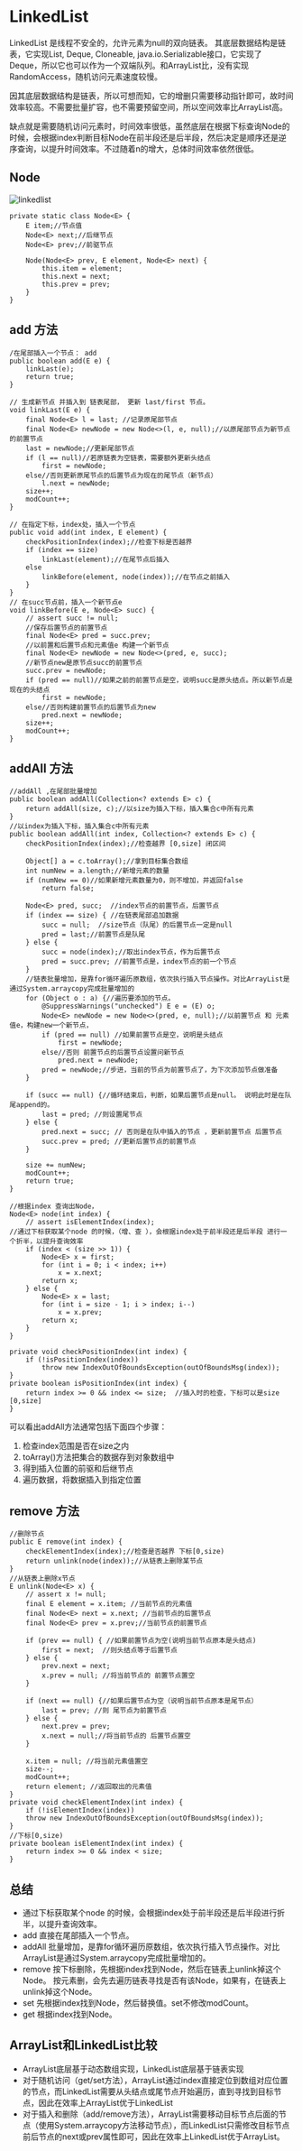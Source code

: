 
# LinkedList
LinkedList 是线程不安全的，允许元素为null的双向链表。 
其底层数据结构是链表，它实现List<E>, Deque<E>, Cloneable, java.io.Serializable接口，它实现了Deque<E>，所以它也可以作为一个双端队列。和ArrayList比，没有实现RandomAccess，随机访问元素速度较慢。

因其底层数据结构是链表，所以可想而知，它的增删只需要移动指针即可，故时间效率较高。不需要批量扩容，也不需要预留空间，所以空间效率比ArrayList高。
    
缺点就是需要随机访问元素时，时间效率很低，虽然底层在根据下标查询Node的时候，会根据index判断目标Node在前半段还是后半段，然后决定是顺序还是逆序查询，以提升时间效率。不过随着n的增大，总体时间效率依然很低。
    

## Node

![linkedlist](../../../../resources/images/collection/linkedlist.png) 
    
```
private static class Node<E> {
    E item;//节点值
    Node<E> next;//后继节点
    Node<E> prev;//前驱节点

    Node(Node<E> prev, E element, Node<E> next) {
        this.item = element;
        this.next = next;
        this.prev = prev;
    }
}
```
    

## add 方法

```
/在尾部插入一个节点： add
public boolean add(E e) {
    linkLast(e);
    return true;
}

// 生成新节点 并插入到 链表尾部， 更新 last/first 节点。
void linkLast(E e) { 
    final Node<E> l = last; //记录原尾部节点
    final Node<E> newNode = new Node<>(l, e, null);//以原尾部节点为新节点的前置节点
    last = newNode;//更新尾部节点
    if (l == null)//若原链表为空链表，需要额外更新头结点
        first = newNode;
    else//否则更新原尾节点的后置节点为现在的尾节点（新节点）
        l.next = newNode;
    size++;
    modCount++;
}

// 在指定下标，index处，插入一个节点
public void add(int index, E element) {
    checkPositionIndex(index);//检查下标是否越界
    if (index == size)
        linkLast(element);//在尾节点后插入
    else
        linkBefore(element, node(index));//在节点之前插入
    }
}
// 在succ节点前，插入一个新节点e
void linkBefore(E e, Node<E> succ) {
    // assert succ != null;
    //保存后置节点的前置节点
    final Node<E> pred = succ.prev;
    //以前置和后置节点和元素值e 构建一个新节点
    final Node<E> newNode = new Node<>(pred, e, succ);
    //新节点new是原节点succ的前置节点
    succ.prev = newNode;
    if (pred == null)//如果之前的前置节点是空，说明succ是原头结点。所以新节点是现在的头结点
        first = newNode;
    else//否则构建前置节点的后置节点为new
        pred.next = newNode;
    size++;
    modCount++;
}
```
    

## addAll 方法

```
//addAll ,在尾部批量增加
public boolean addAll(Collection<? extends E> c) {
    return addAll(size, c);//以size为插入下标，插入集合c中所有元素
}
//以index为插入下标，插入集合c中所有元素
public boolean addAll(int index, Collection<? extends E> c) {
    checkPositionIndex(index);//检查越界 [0,size] 闭区间

    Object[] a = c.toArray();//拿到目标集合数组
    int numNew = a.length;//新增元素的数量
    if (numNew == 0)//如果新增元素数量为0，则不增加，并返回false
        return false;

    Node<E> pred, succ;  //index节点的前置节点，后置节点
    if (index == size) { //在链表尾部追加数据
        succ = null;  //size节点（队尾）的后置节点一定是null
        pred = last;//前置节点是队尾
    } else {
        succ = node(index);//取出index节点，作为后置节点
        pred = succ.prev; //前置节点是，index节点的前一个节点
    }
    //链表批量增加，是靠for循环遍历原数组，依次执行插入节点操作。对比ArrayList是通过System.arraycopy完成批量增加的
    for (Object o : a) {//遍历要添加的节点。
        @SuppressWarnings("unchecked") E e = (E) o;
        Node<E> newNode = new Node<>(pred, e, null);//以前置节点 和 元素值e，构建new一个新节点，
        if (pred == null) //如果前置节点是空，说明是头结点
            first = newNode;
        else//否则 前置节点的后置节点设置问新节点
            pred.next = newNode;
        pred = newNode;//步进，当前的节点为前置节点了，为下次添加节点做准备
    }

    if (succ == null) {//循环结束后，判断，如果后置节点是null。 说明此时是在队尾append的。
        last = pred; //则设置尾节点
    } else {
        pred.next = succ; // 否则是在队中插入的节点 ，更新前置节点 后置节点
        succ.prev = pred; //更新后置节点的前置节点
    }

    size += numNew;
    modCount++;
    return true;
}

//根据index 查询出Node，
Node<E> node(int index) {
    // assert isElementIndex(index);
//通过下标获取某个node 的时候，（增、查 ），会根据index处于前半段还是后半段 进行一个折半，以提升查询效率
    if (index < (size >> 1)) {
        Node<E> x = first;
        for (int i = 0; i < index; i++)
            x = x.next;
        return x;
    } else {
        Node<E> x = last;
        for (int i = size - 1; i > index; i--)
            x = x.prev;
        return x;
    }
}

private void checkPositionIndex(int index) {
    if (!isPositionIndex(index))
        throw new IndexOutOfBoundsException(outOfBoundsMsg(index));
}
private boolean isPositionIndex(int index) {
    return index >= 0 && index <= size;  //插入时的检查，下标可以是size [0,size]
}
```
    
可以看出addAll方法通常包括下面四个步骤：    
1. 检查index范围是否在size之内
2. toArray()方法把集合的数据存到对象数组中
3. 得到插入位置的前驱和后继节点
4. 遍历数据，将数据插入到指定位置
    

## remove 方法

```
//删除节点
public E remove(int index) {
    checkElementIndex(index);//检查是否越界 下标[0,size)
    return unlink(node(index));//从链表上删除某节点
}
//从链表上删除x节点
E unlink(Node<E> x) {
    // assert x != null;
    final E element = x.item; //当前节点的元素值
    final Node<E> next = x.next; //当前节点的后置节点
    final Node<E> prev = x.prev;//当前节点的前置节点

    if (prev == null) { //如果前置节点为空(说明当前节点原本是头结点)
        first = next;  //则头结点等于后置节点 
    } else { 
        prev.next = next;
        x.prev = null; //将当前节点的 前置节点置空
    }

    if (next == null) {//如果后置节点为空（说明当前节点原本是尾节点）
        last = prev; //则 尾节点为前置节点
    } else {
        next.prev = prev;
        x.next = null;//将当前节点的 后置节点置空
    }

    x.item = null; //将当前元素值置空
    size--;
    modCount++;
    return element; //返回取出的元素值
}
private void checkElementIndex(int index) {
    if (!isElementIndex(index))
    throw new IndexOutOfBoundsException(outOfBoundsMsg(index));
}
//下标[0,size)
private boolean isElementIndex(int index) {
    return index >= 0 && index < size;
}
```
    

## 总结
- 通过下标获取某个node 的时候，会根据index处于前半段还是后半段进行折半，以提升查询效率。
- add 直接在尾部插入一个节点。
- addAll 批量增加，是靠for循环遍历原数组，依次执行插入节点操作。对比ArrayList是通过System.arraycopy完成批量增加的。
- remove 按下标删除，先根据index找到Node，然后在链表上unlink掉这个Node。 按元素删，会先去遍历链表寻找是否有该Node，如果有，在链表上unlink掉这个Node。
- set 先根据index找到Node，然后替换值。set不修改modCount。
- get 根据index找到Node。
    

## ArrayList和LinkedList比较

- ArrayList底层基于动态数组实现，LinkedList底层基于链表实现
- 对于随机访问（get/set方法），ArrayList通过index直接定位到数组对应位置的节点，而LinkedList需要从头结点或尾节点开始遍历，直到寻找到目标节点，因此在效率上ArrayList优于LinkedList
- 对于插入和删除（add/remove方法），ArrayList需要移动目标节点后面的节点（使用System.arraycopy方法移动节点），而LinkedList只需修改目标节点前后节点的next或prev属性即可，因此在效率上LinkedList优于ArrayList。


